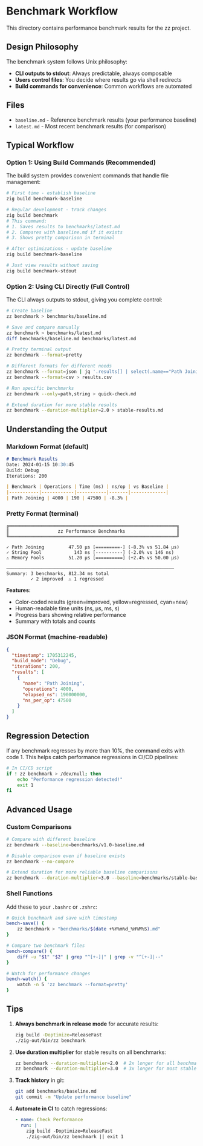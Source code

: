 # Benchmark Workflow

This directory contains performance benchmark results for the zz project.

## Design Philosophy

The benchmark system follows Unix philosophy:
- **CLI outputs to stdout**: Always predictable, always composable
- **Users control files**: You decide where results go via shell redirects
- **Build commands for convenience**: Common workflows are automated

## Files

- `baseline.md` - Reference benchmark results (your performance baseline)
- `latest.md` - Most recent benchmark results (for comparison)

## Typical Workflow

### Option 1: Using Build Commands (Recommended)

The build system provides convenient commands that handle file management:

```bash
# First time - establish baseline
zig build benchmark-baseline

# Regular development - track changes
zig build benchmark
# This command:
# 1. Saves results to benchmarks/latest.md
# 2. Compares with baseline.md if it exists
# 3. Shows pretty comparison in terminal

# After optimizations - update baseline
zig build benchmark-baseline

# Just view results without saving
zig build benchmark-stdout
```

### Option 2: Using CLI Directly (Full Control)

The CLI always outputs to stdout, giving you complete control:

```bash
# Create baseline
zz benchmark > benchmarks/baseline.md

# Save and compare manually
zz benchmark > benchmarks/latest.md
diff benchmarks/baseline.md benchmarks/latest.md

# Pretty terminal output
zz benchmark --format=pretty

# Different formats for different needs
zz benchmark --format=json | jq '.results[] | select(.name=="Path Joining")'
zz benchmark --format=csv > results.csv

# Run specific benchmarks
zz benchmark --only=path,string > quick-check.md

# Extend duration for more stable results
zz benchmark --duration-multiplier=2.0 > stable-results.md
```

## Understanding the Output

### Markdown Format (default)
```markdown
# Benchmark Results
Date: 2024-01-15 10:30:45
Build: Debug
Iterations: 200

| Benchmark | Operations | Time (ms) | ns/op | vs Baseline |
|-----------|------------|-----------|-------|-------------|
| Path Joining | 4000 | 190 | 47500 | -8.3% |
```

### Pretty Format (terminal)
```
╔══════════════════════════════════════════════════════════════╗
║                  zz Performance Benchmarks                   ║
╚══════════════════════════════════════════════════════════════╝

✓ Path Joining         47.50 μs [=========-] (-8.3% vs 51.84 μs)
✓ String Pool            143 ns [----------] (-2.0% vs 146 ns)
⚠ Memory Pools         51.20 μs [==========] (+2.4% vs 50.00 μs)

──────────────────────────────────────────────────────────────
Summary: 3 benchmarks, 812.34 ms total
         ✓ 2 improved  ⚠ 1 regressed
```

**Features:**
- Color-coded results (green=improved, yellow=regressed, cyan=new)
- Human-readable time units (ns, μs, ms, s)
- Progress bars showing relative performance
- Summary with totals and counts

### JSON Format (machine-readable)
```json
{
  "timestamp": 1705312245,
  "build_mode": "Debug",
  "iterations": 200,
  "results": [
    {
      "name": "Path Joining",
      "operations": 4000,
      "elapsed_ns": 190000000,
      "ns_per_op": 47500
    }
  ]
}
```

## Regression Detection

If any benchmark regresses by more than 10%, the command exits with code 1.
This helps catch performance regressions in CI/CD pipelines:

```bash
# In CI/CD script
if ! zz benchmark > /dev/null; then
    echo "Performance regression detected!"
    exit 1
fi
```

## Advanced Usage

### Custom Comparisons
```bash
# Compare with different baseline
zz benchmark --baseline=benchmarks/v1.0-baseline.md

# Disable comparison even if baseline exists
zz benchmark --no-compare

# Extend duration for more reliable baseline comparisons
zz benchmark --duration-multiplier=3.0 --baseline=benchmarks/stable-baseline.md
```

### Shell Functions
Add these to your `.bashrc` or `.zshrc`:

```bash
# Quick benchmark and save with timestamp
bench-save() {
    zz benchmark > "benchmarks/$(date +%Y%m%d_%H%M%S).md"
}

# Compare two benchmark files
bench-compare() {
    diff -u "$1" "$2" | grep "^[+-]|" | grep -v "^[+-]|--"
}

# Watch for performance changes
bench-watch() {
    watch -n 5 'zz benchmark --format=pretty'
}
```

## Tips

1. **Always benchmark in release mode** for accurate results:
   ```bash
   zig build -Doptimize=ReleaseFast
   ./zig-out/bin/zz benchmark
   ```

2. **Use duration multiplier** for stable results on all benchmarks:
   ```bash
   zz benchmark --duration-multiplier=2.0  # 2x longer for all benchmarks
   zz benchmark --duration-multiplier=3.0  # 3x longer for most stable results
   ```

3. **Track history** in git:
   ```bash
   git add benchmarks/baseline.md
   git commit -m "Update performance baseline"
   ```

4. **Automate in CI** to catch regressions:
   ```yaml
   - name: Check Performance
     run: |
       zig build -Doptimize=ReleaseFast
       ./zig-out/bin/zz benchmark || exit 1
   ```